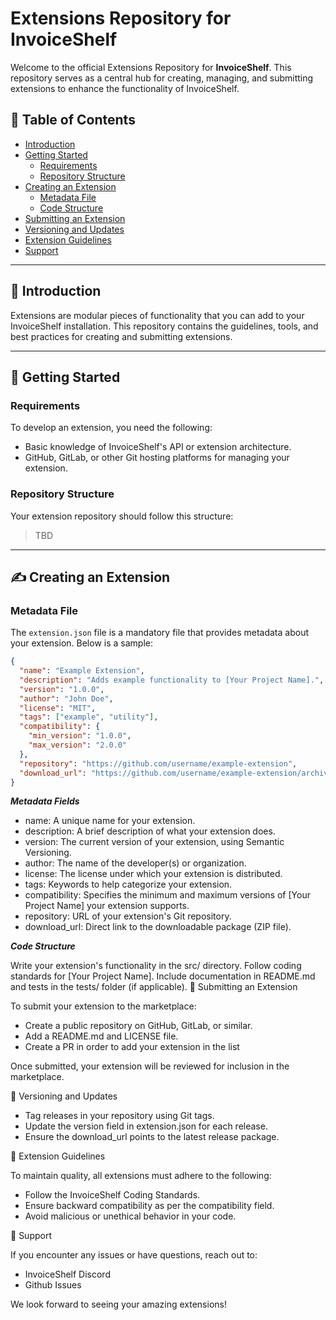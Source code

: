 # Extensions Repository for InvoiceShelf

Welcome to the official Extensions Repository for **InvoiceShelf**. This repository serves as a central hub for creating, managing, and submitting extensions to enhance the functionality of InvoiceShelf.

## 📖 Table of Contents
- [Introduction](#introduction)
- [Getting Started](#getting-started)
  - [Requirements](#requirements)
  - [Repository Structure](#repository-structure)
- [Creating an Extension](#creating-an-extension)
  - [Metadata File](#metadata-file)
  - [Code Structure](#code-structure)
- [Submitting an Extension](#submitting-an-extension)
- [Versioning and Updates](#versioning-and-updates)
- [Extension Guidelines](#extension-guidelines)
- [Support](#support)

---

## 🧩 Introduction
Extensions are modular pieces of functionality that you can add to your InvoiceShelf installation. This repository contains the guidelines, tools, and best practices for creating and submitting extensions.

---

## 🚀 Getting Started

### Requirements
To develop an extension, you need the following:
- Basic knowledge of InvoiceShelf's API or extension architecture.
- GitHub, GitLab, or other Git hosting platforms for managing your extension.

### Repository Structure
Your extension repository should follow this structure:

> TBD


---

## ✍️ Creating an Extension

### Metadata File
The `extension.json` file is a mandatory file that provides metadata about your extension. Below is a sample:

```json
{
  "name": "Example Extension",
  "description": "Adds example functionality to [Your Project Name].",
  "version": "1.0.0",
  "author": "John Doe",
  "license": "MIT",
  "tags": ["example", "utility"],
  "compatibility": {
    "min_version": "1.0.0",
    "max_version": "2.0.0"
  },
  "repository": "https://github.com/username/example-extension",
  "download_url": "https://github.com/username/example-extension/archive/refs/tags/v1.0.0.zip"
}
```

***Metadata Fields***

- name: A unique name for your extension.
- description: A brief description of what your extension does.
- version: The current version of your extension, using Semantic Versioning.
- author: The name of the developer(s) or organization.
- license: The license under which your extension is distributed.
- tags: Keywords to help categorize your extension.
- compatibility: Specifies the minimum and maximum versions of [Your Project Name] your extension supports.
- repository: URL of your extension's Git repository.
- download_url: Direct link to the downloadable package (ZIP file).

***Code Structure***

Write your extension's functionality in the src/ directory. Follow coding standards for [Your Project Name]. Include documentation in README.md and tests in the tests/ folder (if applicable).
📝 Submitting an Extension

To submit your extension to the marketplace:

- Create a public repository on GitHub, GitLab, or similar.
- Add a README.md and LICENSE file.
- Create a PR in order to add your extension in the list

Once submitted, your extension will be reviewed for inclusion in the marketplace.

🔄 Versioning and Updates

- Tag releases in your repository using Git tags.
- Update the version field in extension.json for each release.
- Ensure the download_url points to the latest release package.

📜 Extension Guidelines

To maintain quality, all extensions must adhere to the following:

- Follow the InvoiceShelf Coding Standards.
- Ensure backward compatibility as per the compatibility field.
- Avoid malicious or unethical behavior in your code.

💬 Support

If you encounter any issues or have questions, reach out to:

- InvoiceShelf Discord
- Github Issues

We look forward to seeing your amazing extensions!
